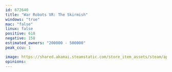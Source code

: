 ```yaml
---
id: 672640
title: "War Robots VR: The Skirmish"
windows: "true"
mac: "false"
linux: false
positive: 618
negative: 158
estimated_owners: "200000 - 500000"
peak_ccu: 1

image: https://shared.akamai.steamstatic.com/store_item_assets/steam/apps/672640/header.jpg?t=1709807121
opinions:
---
```

